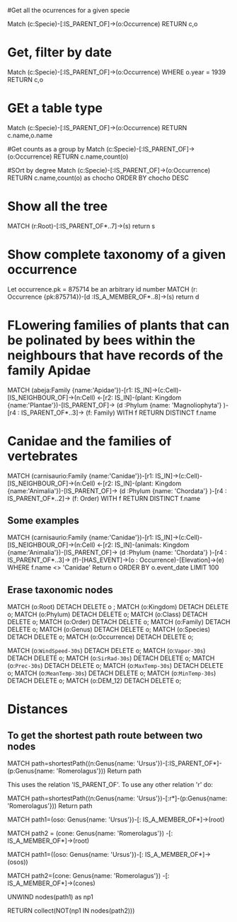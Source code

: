 
#Get all the ocurrences for a given specie

Match (c:Specie)-[:IS_PARENT_OF]->(o:Occurrence)  RETURN c,o

# Get, filter by date
Match (c:Specie)-[:IS_PARENT_OF]->(o:Occurrence) WHERE o.year = 1939 RETURN c,o

# GEt a table type
Match (c:Specie)-[:IS_PARENT_OF]->(o:Occurrence)  RETURN c.name,o.name

#Get counts as a group by
Match (c:Specie)-[:IS_PARENT_OF]->(o:Occurrence)  RETURN c.name,count(o)

#SOrt by degree
Match (c:Specie)-[:IS_PARENT_OF]->(o:Occurrence)  RETURN c.name,count(o) as chocho ORDER BY chocho DESC


# Show all the tree
MATCH (r:Root)-[:IS_PARENT_OF*..7]->(s) return s

# Show complete taxonomy of a given occurrence
Let occurrence.pk = 875714 be an arbitrary id number 
MATCH (r: Occurrence {pk:875714})-[d :IS_A_MEMBER_OF*..8]->(s) return d

#  FLowering families of plants that can be polinated by bees within the neighbours that have records of the family Apidae

MATCH (abeja:Family {name:'Apidae'})-[r1: IS_IN]->(c:Cell)-[IS_NEIGHBOUR_OF]->(n:Cell)
<-[r2: IS_IN]-(plant: Kingdom {name:'Plantae'})-[IS_PARENT_OF]->
(d :Phylum {name: 'Magnoliophyta'} )-[r4 : IS_PARENT_OF*..3]->
(f: Family) 
WITH f RETURN DISTINCT f.name

# Canidae and the families of vertebrates
MATCH (carnisaurio:Family {name:'Canidae'})-[r1: IS_IN]->(c:Cell)-[IS_NEIGHBOUR_OF]->(n:Cell)
<-[r2: IS_IN]-(plant: Kingdom {name:'Animalia'})-[IS_PARENT_OF]->
(d :Phylum {name: 'Chordata'} )-[r4 : IS_PARENT_OF*..2]->
(f: Order) 
WITH f RETURN DISTINCT f.name

## Some examples
MATCH (carnisaurio:Family {name:'Canidae'})-[r1: IS_IN]->(c:Cell)-[IS_NEIGHBOUR_OF]->(n:Cell)
<-[r2: IS_IN]-(animals: Kingdom {name:'Animalia'})-[IS_PARENT_OF]->
(d :Phylum {name: 'Chordata'} )-[r4 : IS_PARENT_OF*..3]->
(f)-[HAS_EVENT]->(o : Occurrence)-[Elevation]->(e) 
WHERE f.name <> 'Canidae' 
Return o
ORDER BY o.event_date
LIMIT 100



## Erase taxonomic nodes
MATCH (o:Root) DETACH DELETE o ;
MATCH (o:Kingdom) DETACH DELETE o;
MATCH (o:Phylum) DETACH DELETE o;
MATCH (o:Class) DETACH DELETE o;
MATCH (o:Order) DETACH DELETE o;
MATCH (o:Family) DETACH DELETE o;
MATCH (o:Genus) DETACH DELETE o;
MATCH (o:Species) DETACH DELETE o;
MATCH (o:Occurrence) DETACH DELETE o;

MATCH (o:`WindSpeed-30s`) DETACH DELETE o;
MATCH (o:`Vapor-30s`) DETACH DELETE o;
MATCH (o:`SirRad-30s`) DETACH DELETE o;
MATCH (o:`Prec-30s`) DETACH DELETE o;
MATCH (o:`MaxTemp-30s`) DETACH DELETE o;
MATCH (o:`MeanTemp-30s`) DETACH DELETE o;
MATCH (o:`MinTemp-30s`) DETACH DELETE o;
MATCH (o:DEM_12) DETACH DELETE o;


# Distances
## To get the shortest path route between two nodes
MATCH path=shortestPath((n:Genus{name: 'Ursus'})-[:IS_PARENT_OF*]-(p:Genus{name: 'Romerolagus'})) Return path

This uses the relation 'IS_PARENT_OF'. To use any other relation 'r' do:

MATCH path=shortestPath((n:Genus{name: 'Ursus'})-[:r*]-(p:Genus{name: 'Romerolagus'})) Return path


MATCH path1=(oso: Genus{name: 'Ursus'})-[: IS_A_MEMBER_OF*]->(root)

MATCH path2 = (cone: Genus{name: 'Romerolagus'}) -[: IS_A_MEMBER_OF*]->(root)

MATCH path1=((oso: Genus{name: 'Ursus'})-[: IS_A_MEMBER_OF*]->(osos))

MATCH path2=(cone: Genus{name: 'Romerolagus'}) -[: IS_A_MEMBER_OF*]->(cones)

UNWIND nodes(path1) as np1

RETURN collect(NOT(np1 IN nodes(path2)))

